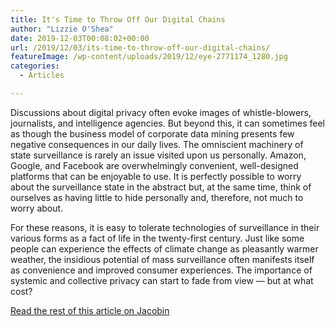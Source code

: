 ```yaml
---
title: It's Time to Throw Off Our Digital Chains
author: "Lizzie O'Shea"
date: 2019-12-03T00:08:02+00:00
url: /2019/12/03/its-time-to-throw-off-our-digital-chains/
featureImage: /wp-content/uploads/2019/12/eye-2771174_1280.jpg
categories:
  - Articles

---
```

Discussions about digital privacy often evoke images of whistle-blowers, journalists, and intelligence agencies. But beyond this, it can sometimes feel as though the business model of corporate data mining presents few negative consequences in our daily lives. The omniscient machinery of state surveillance is rarely an issue visited upon us personally. Amazon, Google, and Facebook are overwhelmingly convenient, well-designed platforms that can be enjoyable to use. It is perfectly possible to worry about the surveillance state in the abstract but, at the same time, think of ourselves as having little to hide personally and, therefore, not much to worry about.

For these reasons, it is easy to tolerate technologies of surveillance in their various forms as a fact of life in the twenty-first century. Just like some people can experience the effects of climate change as pleasantly warmer weather, the insidious potential of mass surveillance often manifests itself as convenience and improved consumer experiences. The importance of systemic and collective privacy can start to fade from view — but at what cost?

[Read the rest of this article on Jacobin][1]

 [1]: https://www.jacobinmag.com/2019/12/digital-privacy-data-surveillance-google-amazon-facebook
